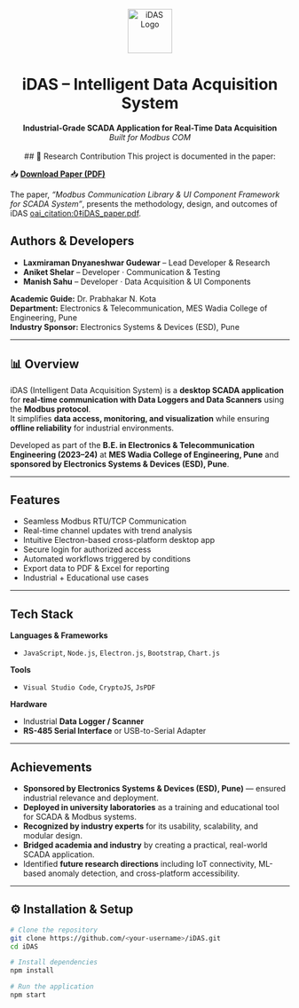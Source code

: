 <!-- PROJECT LOGO -->
<p align="center">
  <img src="https://github.com/user-attachments/assets/f31348e2-77a7-4d38-bd70-b8ccdef22314" alt="iDAS Logo" width="80px" />
</p>

<h1 align="center">iDAS – Intelligent Data Acquisition System</h1>

<p align="center">
  <b>Industrial-Grade SCADA Application for Real-Time Data Acquisition</b>  
  <br />
  <i>Built for Modbus COM </i>
  <br /><br />
## 📖 Research Contribution
This project is documented in the paper:  

📥 [**Download Paper (PDF)**](./Research%20Paper%20Group%2015.pdf)

The paper, *“Modbus Communication Library & UI Component Framework for SCADA System”*, presents the methodology, design, and outcomes of iDAS [oai_citation:0‡iDAS_paper.pdf](sediment://file_00000000cff061f7a290cb4d5f3dc392).

## Authors & Developers

- **Laxmiraman Dnyaneshwar Gudewar** – Lead Developer & Research  
- **Aniket Shelar** – Developer ·  Communication & Testing
- **Manish Sahu** – Developer ·  Data Acquisition & UI Components

**Academic Guide:** Dr. Prabhakar N. Kota  
**Department:** Electronics & Telecommunication, MES Wadia College of Engineering, Pune  
**Industry Sponsor:** Electronics Systems & Devices (ESD), Pune

---

## 📊 Overview
iDAS (Intelligent Data Acquisition System) is a **desktop SCADA application** for **real-time communication with Data Loggers and Data Scanners** using the **Modbus protocol**.  
It simplifies **data access, monitoring, and visualization** while ensuring **offline reliability** for industrial environments.

Developed as part of the **B.E. in Electronics & Telecommunication Engineering (2023–24)** at **MES Wadia College of Engineering, Pune** and **sponsored by Electronics Systems & Devices (ESD), Pune**.

---

##  Features
-  Seamless Modbus RTU/TCP Communication  
-  Real-time channel updates with trend analysis  
-  Intuitive Electron-based cross-platform desktop app  
-  Secure login for authorized access  
-  Automated workflows triggered by conditions  
-  Export data to PDF & Excel for reporting  
-  Industrial + Educational use cases  

---

## Tech Stack
**Languages & Frameworks**  
- `JavaScript`, `Node.js`, `Electron.js`, `Bootstrap`, `Chart.js`  

**Tools**  
- `Visual Studio Code`, `CryptoJS`, `JsPDF`  

**Hardware**  
- Industrial **Data Logger / Scanner**  
- **RS-485 Serial Interface** or USB-to-Serial Adapter  

---

##  Achievements
-  **Sponsored by Electronics Systems & Devices (ESD), Pune)** — ensured industrial relevance and deployment.  
-  **Deployed in university laboratories** as a training and educational tool for SCADA & Modbus systems.  
-  **Recognized by industry experts** for its usability, scalability, and modular design.  
-  **Bridged academia and industry** by creating a practical, real-world SCADA application.  
-  Identified **future research directions** including IoT connectivity, ML-based anomaly detection, and cross-platform accessibility.
  
---

## ⚙️ Installation & Setup
```bash
# Clone the repository
git clone https://github.com/<your-username>/iDAS.git
cd iDAS

# Install dependencies
npm install

# Run the application
npm start

